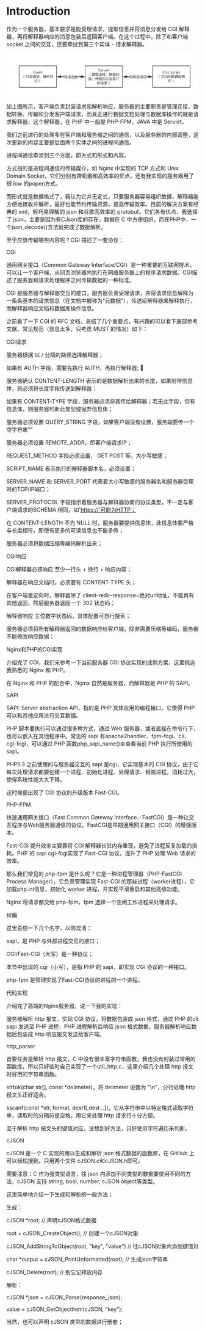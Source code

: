 # Introduction

作为一个服务器，基本要求是能受理请求，提取信息并将消息分发给 CGI 解释器，再将解释器响应的消息包装后返回客户端。在这个过程中，除了和客户端 socket 之间的交互，还要牵扯到第三个实体 - 请求解释器。

![](/assets/cgi.png)

如上图所示，客户端负责封装请求和解析响应，服务器的主要职责是管理连接、数据转换、传输和分发客户端请求，而真正进行数据文档处理与数据库操作的就是请求解释器，这个解释器，在 PHP 中一般是 PHP-FPM，JAVA 中是 Servlet。

我们之前进行的处理多在客户端和服务器之间的通信，以及服务器的内部调整，这次更新的内容主要是后面两个实体之间的进程间通信。

进程间通信牵涉到三个方面，即方式和形式和内容。

方式指的是进程间通信的传输媒介，如 Nginx 中实现的 TCP 方式和 Unix Domain Socket，它们分别有跨机器和高效率的优点，还有我实现的服务器用了很 low 的popen方式。

而形式就是数据格式了，我认为它并无定式，只要服务器容易组织数据，解释器能方便地接收并解析，最好也能节约传输资源，提高传输效率。目前的解决方案有经典的 xml，轻巧易理解的 json 和谷歌高效率的 protobuf。它们各有优点，我选择了 json，主要是因为有CJson库的存在，数据在 C 中方便组织，而在PHP中，一个json\_decode\(\)方法就完成了数据解析。

至于应该传输哪些内容呢？CGI 描述了一套协议：

CGI

通用网关接口（Common Gateway Interface/CGI）是一种重要的互联网技术，可以让一个客户端，从网页浏览器向执行在网络服务器上的程序请求数据。CGI描述了服务器和请求处理程序之间传输数据的一种标准。

CGI 是服务器与解释器交互的接口，服务器负责受理请求，并将请求信息解释为一条条基本的请求信息（在文档中被称为“元数据”），传送给解释器来解释执行，而解释器响应文档和数据库操作信息。

之前看了一下 CGI 的 RFC 文档，总结了几个重要点，有兴趣的可以看下底部参考文献。常见规范（信息太多，只考虑 MUST 的情况）如下：

CGI请求

服务器根据 以 / 分隔的路径选择解释器；

如果有 AUTH 字段，需要先执行 AUTH，再执行解释器; 

服务器确认 CONTENT-LENGTH 表示的是数据解析出来的长度，如果附带信息体，则必须将长度字段传送到解释器；

如果有 CONTENT-TYPE 字段，服务器必须将其传给解释器；若无此字段，但有信息体，则服务器判断此类型或抛弃信息体；

服务器必须设置 QUERY\_STRING 字段，如果客户端没有设置，服务端要传一个空字符串“”

服务器必须设置 REMOTE\_ADDR，即客户端请求IP；

REQUEST\_METHOD 字段必须设置， GET POST 等，大小写敏感；

SCRIPT\_NAME 表示执行的解释器脚本名，必须设置；

SERVER\_NAME 和 SERVER\_PORT 代表着大小写敏感的服务器名和服务器受理时的TCP/IP端口；

SERVER\_PROTOCOL 字段指示着服务器与解释器协商的协议类型，不一定与客户端请求的SCHEMA 相同，如'[https://'可能为HTTP；](https://'可能为HTTP；)

在 CONTENT-LENGTH 不为 NULL 时，服务器要提供信息体，此信息体要严格与长度相符，即使有更多的可读信息也不能多传；

服务器必须将数据压缩等编码解析出来；

CGI响应

CGI解释器必须响应 至少一行头 + 换行 + 响应内容；

解释器在响应文档时，必须要有 CONTENT-TYPE 头；

在客户端重定向时，解释器除了 client-redir-response=绝对url地址，不能再有其他返回，然后服务器返回一个 302 状态码；

解释器响应 三位数字状态码，具体配置可自行搜索；

服务器必须将所有解释器返回的数据响应给客户端，除非需要压缩等编码，服务器不能修改响应数据；

Nginx和PHP的CGI实现

介绍完了 CGI，我们来参考一下当前服务器 CGI 协议实现的成熟方案，这里挑选我熟悉的 Nginx 和 PHP。

在 Nginx 和 PHP 的配合中，Nginx 自然是服务器，而解释器是 PHP 的 SAPI。

SAPI

SAPI: Server abstraction API，指的是 PHP 具体应用的编程接口，它使得 PHP 可以和其他应用进行交互数据。

PHP 脚本要执行可以通过很多种方式，通过 Web 服务器，或者直接在命令行下，也可以嵌入在其他程序中。常见的 sapi 有apache2handler、fpm-fcgi、cli、cgi-fcgi，可以通过 PHP 函数php\_sapi\_name\(\)来查看当前 PHP 执行所使用的 sapi。

PHP5.3 之前使用的与服务器交互的 sapi 是cgi，它实现基本的 CGI 协议，由于它每次处理请求都要创建一个进程、初始化进程、处理请求、销毁进程，消耗过大，使得系统性能大大下降。

这时候便出现了 CGI 协议的升级版本 Fast-CGI。

PHP-FPM

快速通用网关接口（Fast Common Gateway Interface／FastCGI）是一种让交互程序与Web服务器通信的协议。FastCGI是早期通用网关接口（CGI）的增强版本。

Fast-CGI 提升效率主要靠将 CGI 解释器长驻内存重现，避免了进程反复加载的损耗。PHP 的 sapi cgi-fcgi实现了 Fast-CGI 协议，提升了 PHP 处理 Web 请求的效率。

那么我们常见的 php-fpm 是什么呢？它是一种进程管理器（PHP-FastCGI Process Manager），它负责管理实现 Fast-CGI 的那些进程（worker进程），它加载php.ini信息，初始化 worker 进程，并实现平滑重启和其他高级功能。

Nginx 将请求都交给 php-fpm，fpm 选择一个空闲工作进程来处理请求。

纠偏

这里总结一下几个名字，以防混淆：

sapi，是 PHP 与外部进程交互的接口；

CGI/Fast-CGI（大写）是一种协议；

本节中出现的 cgi（小写），是指 PHP 的 sapi，即实现 CGI 协议的一种接口。

php-fpm 是管理实现了Fast-CGI协议的进程的一个进程。

代码实现

介绍完了高端的Nginx服务器，说一下我的实现：

服务器解析 http 报文，实现 CGI 协议，将数据包装成 json 格式，通过 PHP 的cli sapi 发送至 PHP 进程，PHP 进程解析后响应 json 格式数据，服务器解析响应数据后包装成 http 响应报文发送给客户端。

http\_parser

首要任务是解析 http 报文，C 中没有很丰富字符串函数，我也没有封装过常用的函数库，所以只好临时自己实现了一个util\_http.c，这里介绍几个处理 http 报文时好用的字符串函数。

strtok\(char str\[\], const \*delimeter\)，将 delimeter 设置为 "\n"，分行处理 http 报文头正好适合。

sscanf\(const \*str, format, dest1\[,dest...\]\)，它从字符串中以特定格式读取字符串，读取时的分隔符是空格，用它来处理 http 请求行十分方便。

至于解析 http 报文头的键值对应，没想到好方法，只好使用字符遍历来判断。

cJSON

cJSON 是一个 C 实现的用以生成和解析 json 格式数据的函数库，在 GitHub 上可以轻松搜到，只用两个文件 cJSON.c和cJSON.h即可。

需要注意：C 作为强类型语言，往 json 内添加不同类型的数据要使用不同的方法，cJSON 支持 string, bool, number, cJSON object等类型。

这里简单地介绍一下生成和解析的一般方法；

生成：

cJSON \*root; // 声明cJSON格式数据

root = cJSON\_CreateObject\(\); // 创建一个cJSON对象

cJSON\_AddStringToObject\(root, "key", "value"\) // 往cJSON对象内添加键值对

char \*output = cJSON\_PrintUnformatted\(root\); // 生成json字符串

cJSON\_Delete\(root\); // 别忘记释放内存

解析：

cJSON \*json = cJSON\_Parse\(response\_json\);

value = cJSON\_GetObjectItem\(cJSON, "key"\);

当然，也可以声明 cJSON 类型的数据进行嵌套；

